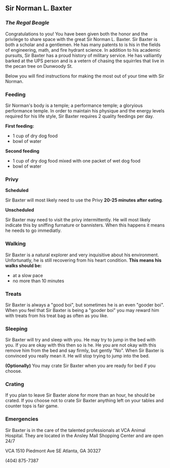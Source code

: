 ## Sir Norman L. Baxter

### _The Regal Beagle_

Congratulations to you! You have been given both the honor and the privilege to share space with the great Sir Norman L. Baxter. Sir Baxter is both a scholar and a gentlemen. He has many patents to is his in the fields of engineering, math, and fire hydrant science. In  addition to his academic pursuits, Sir Baxter has a proud history of military service. He has valliantly barked at the UPS person and is a vetern of chasing the squirrles that live in the pecan tree on Dunwoody St.

Below you will find instructions for making the most out of your time with Sir Norman.

### Feeding

Sir Norman's body is a temple; a performance temple; a gloryious performance temple. In order to maintain his physique and the energy levels required for his life style, Sir Baxter requires 2 quality feedings per day. 

**First feeding:**
- 1 cup of dry dog food
- bowl of water

**Second feeding**
- 1 cup of dry dog food mixed with one packet of wet dog food
- bowl of water

### Privy

**Scheduled**

Sir Baxter will most likely need to use the Privy **20-25 minutes after eating**.

**Unscheduled**

Sir Baxter may need to visit the privy intermittently. He will most likely indicate this by sniffing furnature or bannisters. When this happens it means he needs to go immediatly. 

### Walking

Sir Baxter is a natural explorer and very inquisitive about his environment. Unfortunatly, he is still recovering from his heart condition. **This means his walks should be:**
- at a slow pace
- no more than 10 minutes

### Treats

Sir Baxter is always a "good boi", but sometimes he is an even "gooder boi". When you feel that Sir Baxter is being a "gooder boi" you may reward him with treats from his treat bag as often as you like. 

### Sleeping

Sir Baxter will try and sleep with you. He may try to jump in the bed with you. If you are okay with this then so is he. He you are not okay with this remove him from the bed and say firmly, but gently "No". When Sir Baxter is convinced you really mean it. He will stop trying to jump into the bed.

**(Optionally)** You may crate Sir Baxter when you are ready for bed if you choose. 

### Crating

If you plan to leave Sir Baxter alone for more than an hour, he should be crated. If you choose not to crate Sir Baxter anything left on your tables and counter tops is fair game.

### Emergencies

Sir Baxter is in the care of the talented professionals at VCA Animal Hospital. They are located in the Ansley Mall Shopping Center and are open 24/7

VCA
1510 Piedmont Ave SE
Atlanta, GA 30327

(404) 875-7387

